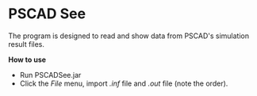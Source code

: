 # PSCAD See

The program is designed to read and show data from PSCAD's simulation result files.

**How to use**

- Run PSCADSee.jar
- Click the *File* menu, import *.inf* file and *.out* file (note the order).